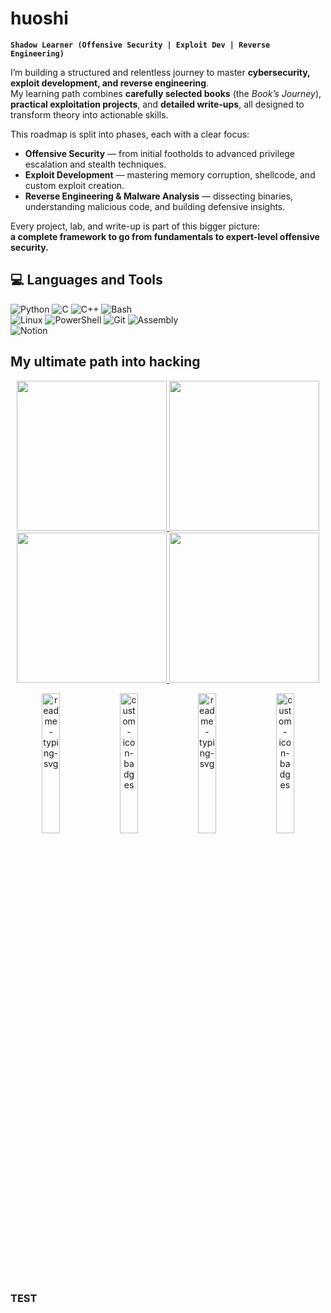 # huoshi

**`Shadow Learner (Offensive Security | Exploit Dev | Reverse Engineering)`**

I’m building a structured and relentless journey to master **cybersecurity, exploit development, and reverse engineering**.  
My learning path combines **carefully selected books** (the *Book’s Journey*), **practical exploitation projects**, and **detailed write-ups**, all designed to transform theory into actionable skills.

This roadmap is split into phases, each with a clear focus:

- **Offensive Security** — from initial footholds to advanced privilege escalation and stealth techniques.  
- **Exploit Development** — mastering memory corruption, shellcode, and custom exploit creation.  
- **Reverse Engineering & Malware Analysis** — dissecting binaries, understanding malicious code, and building defensive insights.

Every project, lab, and write-up is part of this bigger picture:  
**a complete framework to go from fundamentals to expert-level offensive security.**

## 💻 Languages and Tools
<!-- Badges from https://github.com/Ileriayo/markdown-badges -->

![Python](https://img.shields.io/badge/python-3670A0?style=for-the-badge&logo=python&logoColor=ffdd54)
![C](https://img.shields.io/badge/c-%2300599C.svg?style=for-the-badge&logo=c&logoColor=white)
![C++](https://img.shields.io/badge/c++-%2300599C.svg?style=for-the-badge&logo=cplusplus&logoColor=white)
![Bash](https://img.shields.io/badge/bash-%23121011.svg?style=for-the-badge&logo=gnu-bash&logoColor=white)<br/>
![Linux](https://img.shields.io/badge/linux-%23FCC624.svg?style=for-the-badge&logo=linux&logoColor=black)
![PowerShell](https://img.shields.io/badge/powershell-%235391FE.svg?style=for-the-badge&logo=powershell&logoColor=white)
![Git](https://img.shields.io/badge/git-%23F05033.svg?style=for-the-badge&logo=git&logoColor=white)
![Assembly](https://img.shields.io/badge/assembly-%23000000.svg?style=for-the-badge&logo=amd&logoColor=white)<br/>
![Notion](https://img.shields.io/badge/Notion-%23000000.svg?style=for-the-badge&logo=notion&logoColor=white)

## My ultimate path into hacking
<p align="center">
  <a href="https://github.com/huosh1/books-journey">
    <img src="https://github.com/user-attachments/assets/dd28b3c1-cc07-4194-af2a-034c684ff5ad" height="240px" style="margin: 0px; transition: transform 0.3s;" onmouseover="this.style.transform='scale(1.12)'" onmouseout="this.style.transform='scale(1)'" />
  </a>
  <a href="https://github.com/huosh1/exploit-mastery">
    <img src="https://github.com/user-attachments/assets/246f4b1e-3d66-4be8-9c53-369ba3611d33" height="240px" style="margin: 0px; transition: transform 0.3s;" onmouseover="this.style.transform='scale(1.12)'" onmouseout="this.style.transform='scale(1)'" />
  </a>
  <a href="https://github.com/huosh1/python-mastery">
    <img src="https://github.com/user-attachments/assets/93cbae41-a245-41a4-a005-698fbd94cbd3" height="240px" style="margin: 0px; transition: transform 0.3s;" onmouseover="this.style.transform='scale(1.12)'" onmouseout="this.style.transform='scale(1)'" />
  </a>
  <a href="https://github.com/huosh1/cybersecurity-writeups">
    <img src="https://github.com/user-attachments/assets/f6b1fe00-9c81-413e-a304-05132cbc89a1" height="240px" style="margin: 0 00px; transition: transform 0.3s;" onmouseover="this.style.transform='scale(1.5)'" onmouseout="this.style.transform='scale(1)'" />
  </a>
</p>

<p align="center">
    <a href="https://github.com/Enhanced-TTVDropBot"><img width="24%" src="https://denvercoder1-github-readme-stats.vercel.app/api/pin/?username=Giingu&repo=Enhanced-TTVDropBot&hide_border=true&bg_color=1F222E&title_color=F85D7F&icon_color=F8D866&theme=react&show_icons=false" alt="readme-typing-svg"></a>
  <a href="https://github.com/Giingu/DiscordPlus"><img width="24%" src="https://denvercoder1-github-readme-stats.vercel.app/api/pin?username=Giingu&repo=DiscordPlus&theme=react&bg_color=1F222E&title_color=F85D7F&icon_color=F8D866&hide_border=true&show_icons=false" alt="custom-icon-badges"></a>
    <a href="https://github.com/Enhanced-TTVDropBot"><img width="24%" src="https://denvercoder1-github-readme-stats.vercel.app/api/pin/?username=Giingu&repo=Enhanced-TTVDropBot&hide_border=true&bg_color=1F222E&title_color=F85D7F&icon_color=F8D866&theme=react&show_icons=false" alt="readme-typing-svg"></a>
  <a href="https://github.com/Giingu/DiscordPlus"><img width="24%" src="https://denvercoder1-github-readme-stats.vercel.app/api/pin?username=Giingu&repo=DiscordPlus&theme=react&bg_color=1F222E&title_color=F85D7F&icon_color=F8D866&hide_border=true&show_icons=false" alt="custom-icon-badges"></a>
</p>


### TEST


